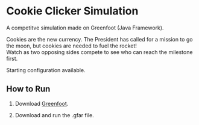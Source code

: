 # Cookie Clicker Simulation
A competitve simulation made on Greenfoot (Java Framework).

Cookies are the new currency. The President has called for a mission to go the moon, but cookies are needed to fuel the rocket!  
Watch as two opposing sides compete to see who can reach the milestone first.

Starting configuration available.  

## How to Run
1. Download [Greenfoot](https://www.greenfoot.org/download).

2. Download and run the .gfar file.
